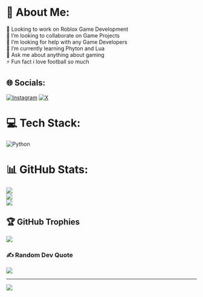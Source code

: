 # 💫 About Me:
🔭 Looking to work on Roblox Game Development <br>👯 I’m looking to collaborate on Game Projects<br>🤝 I’m looking for help with any Game Developers<br>🌱 I’m currently learning Phyton and Lua<br>💬 Ask me about anything about gaming<br>⚡ Fun fact i love football so much


## 🌐 Socials:
[![Instagram](https://img.shields.io/badge/Instagram-%23E4405F.svg?logo=Instagram&logoColor=white)](https://instagram.com/Clokopucs) [![X](https://img.shields.io/badge/X-black.svg?logo=X&logoColor=white)](https://x.com/Clokopucs) 

# 💻 Tech Stack:
![Python](https://img.shields.io/badge/python-3670A0?style=for-the-badge&logo=python&logoColor=ffdd54)
# 📊 GitHub Stats:
![](https://github-readme-stats.vercel.app/api?username=AndirPrd&theme=dark&hide_border=false&include_all_commits=false&count_private=false)<br/>
![](https://github-readme-streak-stats.herokuapp.com/?user=AndirPrd&theme=dark&hide_border=false)<br/>
![](https://github-readme-stats.vercel.app/api/top-langs/?username=AndirPrd&theme=dark&hide_border=false&include_all_commits=false&count_private=false&layout=compact)

## 🏆 GitHub Trophies
![](https://github-profile-trophy.vercel.app/?username=AndirPrd&theme=radical&no-frame=false&no-bg=true&margin-w=4)

### ✍️ Random Dev Quote
![](https://quotes-github-readme.vercel.app/api?type=horizontal&theme=radical)

---
[![](https://visitcount.itsvg.in/api?id=AndirPrd&icon=0&color=0)](https://visitcount.itsvg.in)

<!-- Proudly created with GPRM ( https://gprm.itsvg.in ) -->
